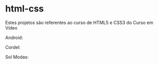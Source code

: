 # html-css
Estes projetos são referentes ao curso de HTML5 e CSS3 do Curso em Vídeo

Android: 

Cordel:

Sol Modas: 